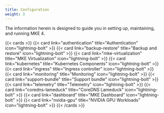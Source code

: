 ```yaml
---
title: Configuration
weight: 3
---
```


The information herein is designed to guide you in setting up, maintaining, and running MKE 4.

{{< cards >}}
{{< card link="authentication" title="Authentication" icon="lightning-bolt" >}}
{{< card link="backup-restore" title="Backup and restore" icon="lightning-bolt" >}}
{{< card link="mke-virtualization" title="MKE Virtualization" icon="lightning-bolt" >}}
{{< card link="kubernetes" title="Kubernetes Components" icon="lightning-bolt" >}}
{{< card link="ingress" title="Ingress controller" icon="lightning-bolt" >}}
{{< card link="monitoring" title="Monitoring" icon="lightning-bolt" >}}
{{< card link="support-bundle" title="Support bundle" icon="lightning-bolt" >}}
{{< card link="telemetry" title="Telemetry" icon="lightning-bolt" >}}
{{< card link="coredns-lameduck" title="CoreDNS Lameduck" icon="lightning-bolt" >}}
{{< card link="dashboard" title="MKE Dashboard" icon="lightning-bolt" >}}
{{< card link="nvidia-gpu" title="NVIDIA GPU Workloads" icon="lightning-bolt" >}}
{{< /cards >}}